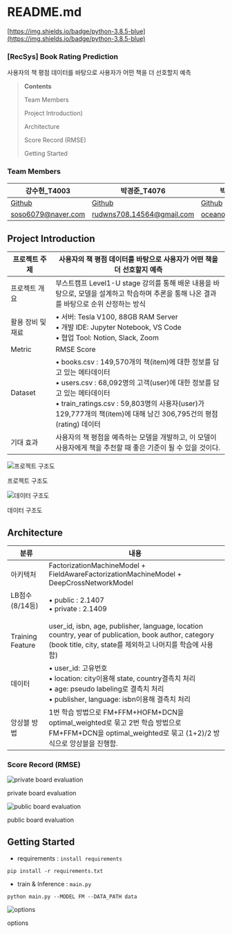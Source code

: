 # README.md

[https://img.shields.io/badge/python-3.8.5-blue](https://img.shields.io/badge/python-3.8.5-blue)

### **[RecSys] Book Rating Prediction**

사용자의 책 평점 데이터를 바탕으로 사용자가 어떤 책을 더 선호할지 예측

> **Contents**
> 
> 
> Team Members
> 
> Project Introduction) 
> 
> Architecture
> 
> Score Record (RMSE)
> 
> Getting Started
> 

### Team Members

| 강수헌_T4003 | 박경준_T4076 | 박용욱_T4088 | 오희정_T4129 | 정소빈_4196 |
| --- | --- | --- | --- | --- |
| [Github](https://github.com/soso6079) | [Github](https://github.com/parkkyungjun) | [Github](https://github.com/oceanofglitta) | [Github](https://github.com/HeeJeongOh) | [Github](https://github.com/sobin98) |
| soso6079@naver.com | rudwns708.14564@gmail.com | oceanofglitta@gmail.com | ohhj1999@gmail.com | sobing98@gmail.com |

## Project Introduction

| 프로젝트 주제 | 사용자의 책 평점 데이터를 바탕으로 사용자가 어떤 책을 더 선호할지 예측 |
| --- | --- |
| 프로젝트 개요 | 부스트캠프 Level1-U stage 강의를 통해 배운 내용을 바탕으로, 모델을 설계하고 학습하며 추론을 통해 나온 결과를 바탕으로 순위 산정하는 방식 |
| 활용 장비 및 재료 &nbsp;&nbsp;&nbsp;&nbsp;&nbsp;&nbsp;&nbsp;&nbsp;| • 서버: Tesla V100, 88GB RAM Server<br>• 개발 IDE: Jupyter Notebook, VS Code<br>• 협업 Tool: Notion, Slack, Zoom |
| Metric | RMSE Score |
| Dataset | • books.csv : 149,570개의 책(item)에 대한 정보를 담고 있는 메타데이터<br>• users.csv : 68,092명의 고객(user)에 대한 정보를 담고 있는 메타데이터<br>• train_ratings.csv : 59,803명의 사용자(user)가 129,777개의 책(item)에 대해 남긴 306,795건의 평점(rating) 데이터 |
| 기대 효과 | 사용자의 책 평점을 예측하는 모델을 개발하고, 이 모델이 사용자에게 책을 추천할 때 좋은 기준이 될 수 있을 것이다.  |

![프로젝트 구조도](https://user-images.githubusercontent.com/76675506/200248697-c05d655e-e983-463c-b7ee-973edde90af9.png)


프로젝트 구조도

![데이터 구조도](https://user-images.githubusercontent.com/76675506/200249158-5f0d97f7-1990-47e0-935a-ef975dc432ce.png)

데이터 구조도

## Architecture

| 분류 | 내용 |
| --- | --- |
| 아키텍처 | FactorizationMachineModel + FieldAwareFactorizationMachineModel + DeepCrossNetworkModel |
| LB점수(8/14등) &nbsp;&nbsp;&nbsp;&nbsp;&nbsp;&nbsp;&nbsp;&nbsp;&nbsp;| • public : 2.1407<br>• private : 2.1409 |
| Training Feature | user_id, isbn, age, publisher, language, location country, year of publication, book author, category<br>(book title, city, state를 제외하고 나머지를 학습에 사용함) |
| 데이터 | • user_id: 고유번호<br>• location: city이용해 state, country결측치 처리<br>• age: pseudo labeling로 결측치 처리<br>• publisher, language: isbn이용해 결측치 처리 |
| 앙상블 방법 | 1번 학습 방법으로 FM+FFM+HOFM+DCN을 optimal_weighted로 묶고 2번 학습 방법으로 FM+FFM+DCN을 optimal_weighted로 묶고 (1+2)/2 방식으로 앙상블을 진행함. |

### **Score Record (RMSE)**

![private board evaluation](https://user-images.githubusercontent.com/76675506/200249433-a41ea708-9040-4060-9c75-b6ad03814039.png)

private board evaluation

![public board evaluation](https://user-images.githubusercontent.com/76675506/200249732-8e304813-ed2a-4a67-8a15-1034276d3cb6.png)

public board evaluation

## Getting Started

- requirements : `install requirements`

```
pip install -r requirements.txt
```

- train & Inference : `main.py`

```
python main.py --MODEL FM --DATA_PATH data
```

![options](https://user-images.githubusercontent.com/76675506/200249850-d40a0e84-5710-4bbd-8972-22655a935382.png)

options
